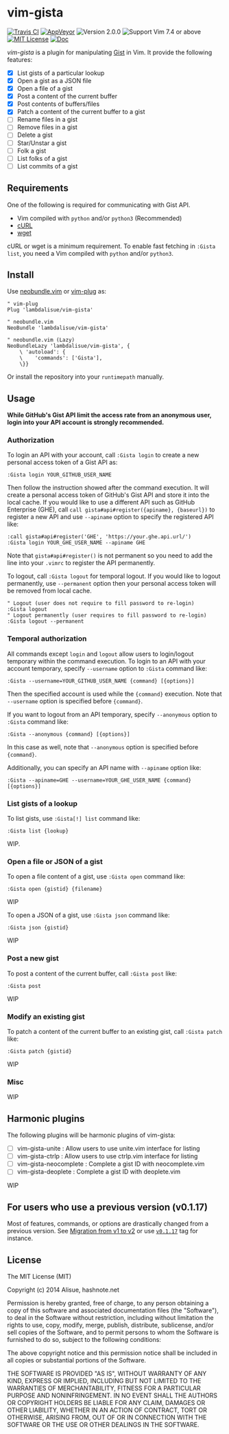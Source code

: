 vim-gista
===============================================================================
[![Travis CI](https://img.shields.io/travis/lambdalisue/vim-gista/master.svg?style=flat-square&label=Travis%20CI)](https://travis-ci.org/lambdalisue/vim-gista) [![AppVeyor](https://img.shields.io/appveyor/ci/lambdalisue/vim-gista/master.svg?style=flat-square&label=AppVeyor)](https://ci.appveyor.com/project/lambdalisue/vim-gista/branch/master) ![Version 2.0.0](https://img.shields.io/badge/version-2.0.0-yellow.svg?style=flat-square) ![Support Vim 7.4 or above](https://img.shields.io/badge/support-Vim%207.4%20or%20above-yellowgreen.svg?style=flat-square) [![MIT License](https://img.shields.io/badge/license-MIT-blue.svg?style=flat-square)](LICENSE) [![Doc](https://img.shields.io/badge/doc-%3Ah%20vim--gista-orange.svg?style=flat-square)](doc/vim-gista.txt)

*vim-gista* is a plugin for manipulating [Gist](https://gist.github.com/) in Vim.
It provide the following features:

- [x] List gists of a particular lookup
- [x] Open a gist as a JSON file
- [x] Open a file of a gist
- [x] Post a content of the current buffer
- [x] Post contents of buffers/files
- [x] Patch a content of the current buffer to a gist
- [ ] Rename files in a gist
- [ ] Remove files in a gist
- [ ] Delete a gist
- [ ] Star/Unstar a gist
- [ ] Folk a gist
- [ ] List folks of a gist
- [ ] List commits of a gist

Requirements
-------------------------------------------------------------------------------
One of the following is required for communicating with Gist API.

- Vim compiled with `python` and/or `python3` (Recommended)
- [cURL](http://curl.haxx.se)
- [wget](https://www.gnu.org/software/wget)

cURL or wget is a minimum requirement.
To enable fast fetching in `:Gista list`, you need a Vim compiled with `python` and/or `python3`.

Install
-------------------------------------------------------------------------------
Use [neobundle.vim](https://github.com/Shougo/neobundle.vim) or [vim-plug](https://github.com/junegunn/vim-plug) as:

```vim
" vim-plug
Plug 'lambdalisue/vim-gista'

" neobundle.vim
NeoBundle 'lambdalisue/vim-gista'

" neobundle.vim (Lazy)
NeoBundleLazy 'lambdalisue/vim-gista', {
    \ 'autoload': {
    \    'commands': ['Gista'],
    \}}
```

Or install the repository into your `runtimepath` manually.


Usage
-------------------------------------------------------------------------------
**While GitHub's Gist API limit the access rate from an anonymous user, login into your API account is strongly recommended.**

### Authorization

To login an API with your account, call `:Gista login` to create a new personal access token of a Gist API as:

```vim
:Gista login YOUR_GITHUB_USER_NAME
```

Then follow the instruction showed after the command execution.
It will create a personal access token of GitHub's Gist API and store it into the local cache.
If you would like to use a different API such as GitHub Enterprise (GHE), call `call gista#api#register({apiname}, {baseurl})` to register a new API and use `--apiname` option to specify the registered API like:

```vim
:call gista#api#register('GHE', 'https://your.ghe.api.url/')
:Gista login YOUR_GHE_USER_NAME --apiname GHE
```

Note that `gista#api#register()` is not permanent so you need to add the line into your `.vimrc` to register the API permanently.

To logout, call `:Gista logout` for temporal logout. If you would like to logout permanently, use `--permanent` option then your personal access token will be removed from local cache.

```vim
" Logout (user does not require to fill password to re-login)
:Gista logout
" Logout permanently (user requires to fill password to re-login)
:Gista logout --permanent
```

### Temporal authorization

All commands except `login` and `logout` allow users to login/logout temporary within the command execution.
To login to an API with your account temporary, specify `--username` option to `:Gista` command like:

```vim
:Gista --username=YOUR_GITHUB_USER_NAME {command} [{options}]
```

Then the specified account is used while the `{command}` execution.
Note that `--username` option is specified before `{command}`.

If you want to logout from an API temporary, specify `--anonymous` option to `:Gista` command like:

```vim
:Gista --anonymous {command} [{options}]
```

In this case as well, note that `--anonymous` option is specified before `{command}`.

Additionally, you can specify an API name with `--apiname` option like:

```vim
:Gista --apiname=GHE --username=YOUR_GHE_USER_NAME {command} [{options}]
```

### List gists of a lookup

To list gists, use `:Gista[!] list` command like:

```vim
:Gista list {lookup}
```

WIP.

### Open a file or JSON of a gist

To open a file content of a gist, use `:Gista open` command like:

```vim
:Gista open {gistid} {filename}
```

WIP

To open a JSON of a gist, use `:Gista json` command like:

```vim
:Gista json {gistid}
```

WIP

### Post a new gist

To post a content of the current buffer, call `:Gista post` like:

```vim
:Gista post
```

WIP

### Modify an existing gist

To patch a content of the current buffer to an existing gist, call `:Gista patch` like:

```vim
:Gista patch {gistid}
```

WIP

### Misc

WIP

Harmonic plugins
-------------------------------------------------------------------------------
The following plugins will be harmonic plugins of vim-gista:

- [ ] vim-gista-unite : Allow users to use unite.vim interface for listing
- [ ] vim-gista-ctrlp : Allow users to use ctrlp.vim interface for listing
- [ ] vim-gista-neocomplete : Complete a gist ID with neocomplete.vim
- [ ] vim-gista-deoplete : Complete a gist ID with deoplete.vim

WIP


For users who use a previous version (v0.1.17)
-------------------------------------------------------------------------------
Most of features, commands, or options are drastically changed from a previous version.
See [Migration from v1 to v2](https://github.com/lambdalisue/vim-gista/wiki/Migration-from-v1-to-v2) or use [`v0.1.17`](https://github.com/lambdalisue/vim-gista/tree/v0.1.17) tag for instance.

License
-------------------------------------------------------------------------------
The MIT License (MIT)

Copyright (c) 2014 Alisue, hashnote.net

Permission is hereby granted, free of charge, to any person obtaining a copy
of this software and associated documentation files (the "Software"), to deal
in the Software without restriction, including without limitation the rights
to use, copy, modify, merge, publish, distribute, sublicense, and/or sell
copies of the Software, and to permit persons to whom the Software is
furnished to do so, subject to the following conditions:

The above copyright notice and this permission notice shall be included in
all copies or substantial portions of the Software.

THE SOFTWARE IS PROVIDED "AS IS", WITHOUT WARRANTY OF ANY KIND, EXPRESS OR
IMPLIED, INCLUDING BUT NOT LIMITED TO THE WARRANTIES OF MERCHANTABILITY,
FITNESS FOR A PARTICULAR PURPOSE AND NONINFRINGEMENT. IN NO EVENT SHALL THE
AUTHORS OR COPYRIGHT HOLDERS BE LIABLE FOR ANY CLAIM, DAMAGES OR OTHER
LIABILITY, WHETHER IN AN ACTION OF CONTRACT, TORT OR OTHERWISE, ARISING FROM,
OUT OF OR IN CONNECTION WITH THE SOFTWARE OR THE USE OR OTHER DEALINGS IN
THE SOFTWARE.
